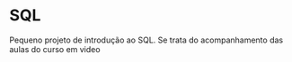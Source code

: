 # SQL
 Pequeno projeto de introdução ao SQL. Se trata do acompanhamento das aulas do curso em video
